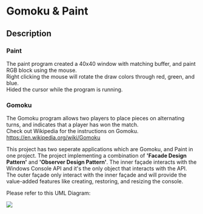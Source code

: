 # Gomoku & Paint

## Description

### Paint
The paint program created a 40x40 window with matching buffer, and paint RGB block using the mouse.  
Right clicking the mouse will rotate the draw colors through red, green, and blue.  
Hided the cursor while the program is running.

### Gomoku
The Gomoku program allows two players to place pieces on alternating turns, and indicates that a player has won the match.  
Check out Wikipedia for the instructions on Gomoku.
https://en.wikipedia.org/wiki/Gomoku

This project has two seperate applications which are Gomoku, and Paint in one project. The project implementing a combination of **'Facade Design Pattern'** and **'Observer Design Pattern'**.
The inner façade interacts with the Windows Console API and it's the only object that interacts with the API.
The outer façade only interact with the inner façade and will provide the value-added features like creating, restoring, and resizing the console.

Please refer to this UML Diagram:

<div>
  <img src="https://user-images.githubusercontent.com/35641052/88745826-50ec2280-d121-11ea-8682-a53acfc5543b.jpg">
</div>
